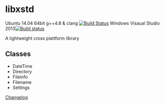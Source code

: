 # libxstd 
Ubuntu 14.04 64bit g++4.8 & clang [![Build Status](https://travis-ci.org/raldus/libxstd.svg?branch=master)](https://travis-ci.org/raldus/libxstd)
Windows Visaual Studio 2013[![Build status](https://ci.appveyor.com/api/projects/status/d01uli106rsqrtr6?svg=true)](https://ci.appveyor.com/project/raldus/libxstd)

A lightweight cross plattform library


## Classes
* DateTime
* Directory
* Fileinfo
* Filename
* Settings

[Changelog](https://github.com/raldus/libxstd/blob/master/CHANGELOG.md)
